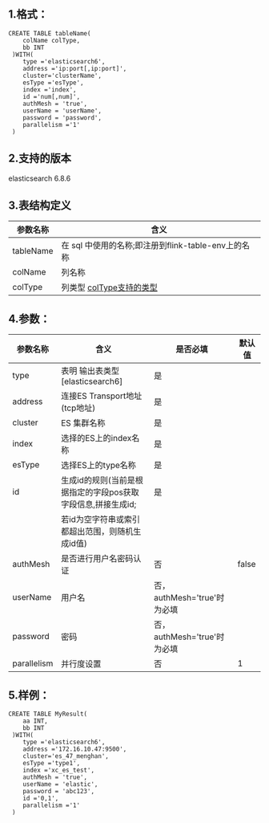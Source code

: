 ## 1.格式：
```
CREATE TABLE tableName(
    colName colType,
    bb INT
 )WITH(
    type ='elasticsearch6',
    address ='ip:port[,ip:port]',
    cluster='clusterName',
    esType ='esType',
    index ='index',
    id ='num[,num]',
    authMesh = 'true',
    userName = 'userName',
    password = 'password',
    parallelism ='1'
 )
```
## 2.支持的版本
   elasticsearch 6.8.6

## 3.表结构定义
 
|参数名称|含义|
|----|---|
|tableName|在 sql 中使用的名称;即注册到flink-table-env上的名称|  
|colName|列名称|
|colType|列类型 [colType支持的类型](colType.md)|
   
## 4.参数：
|参数名称|含义|是否必填|默认值|
|----|---|---|----|
|type|表明 输出表类型[elasticsearch6]|是||
|address | 连接ES Transport地址(tcp地址)|是||
|cluster | ES 集群名称 |是||
|index | 选择的ES上的index名称|是||
|esType | 选择ES上的type名称|是||
|id | 生成id的规则(当前是根据指定的字段pos获取字段信息,拼接生成id;|是||
| |若id为空字符串或索引都超出范围，则随机生成id值)|||
|authMesh | 是否进行用户名密码认证 | 否 | false|
|userName | 用户名 | 否，authMesh='true'时为必填 ||
|password | 密码 | 否，authMesh='true'时为必填 ||
|parallelism | 并行度设置|否|1|
  
## 5.样例：
```
CREATE TABLE MyResult(
    aa INT,
    bb INT
 )WITH(
    type ='elasticsearch6',
    address ='172.16.10.47:9500',
    cluster='es_47_menghan',
    esType ='type1',
    index ='xc_es_test',
    authMesh = 'true',
    userName = 'elastic',
    password = 'abc123',
    id ='0,1',
    parallelism ='1'
 )
 ```